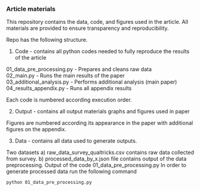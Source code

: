 ### Article materials
This repository contains the data, code, and figures used in the article. 
All materials are provided to ensure transparency and reproducibility.

Repo has the following structure.

1. Code - contains all python codes needed to fully reproduce the results of the article

01_data_pre_processing.py - Prepares and cleans raw data  
02_main.py - Runs the main results of the paper  
03_additional_analysis.py - Performs additional analysis (main paper)  
04_results_appendix.py - Runs all appendix results 

Each code is numbered according execution order. 


2. Output - contains all output materials graphs and figures used in paper

Figures are numbered according its appearance in the paper with additional figures on the appendix.

3. Data - contains all data used to generate outputs.

Two datasets 
a) raw_data_survey_qualtricks.csv contains raw data collected from survey.
b) processed_data_by_x.json file contains output of the data preprocessing. Output of the code 01_data_pre_processing.py
In order to generate processed data run the following command 
```bash
python 01_data_pre_processing.py
```



